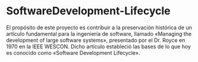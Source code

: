 # SoftwareDevelopment-Lifecycle
El propósito de este proyecto es contribuir a la preservación histórica de un artículo fundamental para la ingeniería de software, llamado «Managing the development of large software systems», presentado por el Dr. Royce en 1970 en la IEEE WESCON. Dicho artículo estableció las bases de lo que hoy es conocido como «Software Development Lifecycle».
